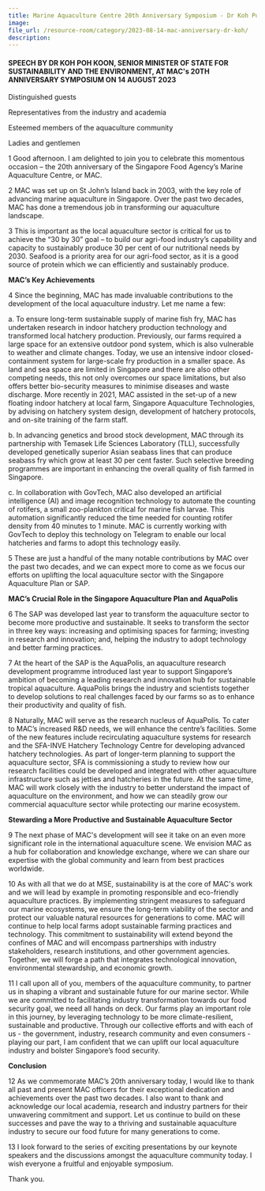 ```yaml
---
title: Marine Aquaculture Centre 20th Anniversary Symposium - Dr Koh Poh Koon
image:
file_url: /resource-room/category/2023-08-14-mac-anniversary-dr-koh/
description:
---
```

 
#### SPEECH BY DR KOH POH KOON, SENIOR MINISTER OF STATE FOR SUSTAINABILITY AND THE ENVIRONMENT, AT MAC's 20TH ANNIVERSARY SYMPOSIUM ON 14 AUGUST 2023
 
Distinguished guests
 
Representatives from the industry and academia
 
Esteemed members of the aquaculture community
 
Ladies and gentlemen
 
1 Good afternoon. I am delighted to join you to celebrate this momentous occasion – the 20th anniversary of the Singapore Food Agency’s Marine Aquaculture Centre, or MAC.
 
2 MAC was set up on St John’s Island back in 2003, with the key role of advancing marine aquaculture in Singapore. Over the past two decades, MAC has done a tremendous job in transforming our aquaculture landscape.
 
3 This is important as the local aquaculture sector is critical for us to achieve the “30 by 30” goal – to build our agri-food industry’s capability and capacity to sustainably produce 30 per cent of our nutritional needs by 2030. Seafood is a priority area for our agri-food sector, as it is a good source of protein which we can efficiently and sustainably produce. 
 
**MAC’s Key Achievements**

4 Since the beginning, MAC has made invaluable contributions to the development of the local aquaculture industry. Let me name a few:
 
a. To ensure long-term sustainable supply of marine fish fry, MAC has undertaken research in indoor hatchery production technology and transformed local hatchery production. Previously, our farms required a large space for an extensive outdoor pond system, which is also vulnerable to weather and climate changes. Today, we use an intensive indoor closed-containment system for large-scale fry production in a smaller space. As land and sea space are limited in Singapore and there are also other competing needs, this not only overcomes our space limitations, but also offers better bio-security measures to minimise diseases and waste discharge. More recently in 2021, MAC assisted in the set-up of a new floating indoor hatchery at local farm, Singapore Aquaculture Technologies, by advising on hatchery system design, development of hatchery protocols, and on-site training of the farm staff.
 
b. In advancing genetics and brood stock development, MAC through its partnership with Temasek Life Sciences Laboratory (TLL), successfully developed genetically superior Asian seabass lines that can produce seabass fry which grow at least 30 per cent faster. Such selective breeding programmes are important in enhancing the overall quality of fish farmed in Singapore.
 
c. In collaboration with GovTech, MAC also developed an artificial intelligence (AI) and image recognition technology to automate the counting of rotifers, a small zoo-plankton critical for marine fish larvae. This automation significantly reduced the time needed for counting rotifer density from 40 minutes to 1 minute. MAC is currently working with GovTech to deploy this technology on Telegram to enable our local hatcheries and farms to adopt this technology easily.
 
5 These are just a handful of the many notable contributions by MAC over the past two decades, and we can expect more to come as we focus our efforts on uplifting the local aquaculture sector with the Singapore Aquaculture Plan or SAP.
 
**MAC’s Crucial Role in the Singapore Aquaculture Plan and AquaPolis**
 
6 The SAP was developed last year to transform the aquaculture sector to become more productive and sustainable. It seeks to transform the sector in three key ways: increasing and optimising spaces for farming; investing in research and innovation; and, helping the industry to adopt technology and better farming practices.
 
7 At the heart of the SAP is the AquaPolis, an aquaculture research development programme introduced last year to support Singapore’s ambition of becoming a leading research and innovation hub for sustainable tropical aquaculture. AquaPolis brings the industry and scientists together to develop solutions to real challenges faced by our farms so as to enhance their productivity and quality of fish.
 
8 Naturally, MAC will serve as the research nucleus of AquaPolis. To cater to MAC’s increased R&D needs, we will enhance the centre’s facilities. Some of the new features include recirculating aquaculture systems for research and the SFA-INVE Hatchery Technology Centre for developing advanced hatchery technologies. As part of longer-term planning to support the aquaculture sector, SFA is commissioning a study to review how our research facilities could be developed and integrated with other aquaculture infrastructure such as jetties and hatcheries in the future. At the same time, MAC will work closely with the industry to better understand the impact of aquaculture on the environment, and how we can steadily grow our commercial aquaculture sector while protecting our marine ecosystem.
 
**Stewarding a More Productive and Sustainable Aquaculture Sector**

9 The next phase of MAC's development will see it take on an even more significant role in the international aquaculture scene. We envision MAC as a hub for collaboration and knowledge exchange, where we can share our expertise with the global community and learn from best practices worldwide.
 
10 As with all that we do at MSE, sustainability is at the core of MAC's work and we will lead by example in promoting responsible and eco-friendly aquaculture practices. By implementing stringent measures to safeguard our marine ecosystems, we ensure the long-term viability of the sector and protect our valuable natural resources for generations to come. MAC will continue to help local farms adopt sustainable farming practices and technology. This commitment to sustainability will extend beyond the confines of MAC and will encompass partnerships with industry stakeholders, research institutions, and other government agencies. Together, we will forge a path that integrates technological innovation, environmental stewardship, and economic growth.
 
11 I call upon all of you, members of the aquaculture community, to partner us in shaping a vibrant and sustainable future for our marine sector. While we are committed to facilitating industry transformation towards our food security goal, we need all hands on deck. Our farms play an important role in this journey, by leveraging technology to be more climate-resilient, sustainable and productive. Through our collective efforts and with each of us - the government, industry, research community and even consumers - playing our part, I am confident that we can uplift our local aquaculture industry and bolster Singapore’s food security.
 
**Conclusion**
 
12 As we commemorate MAC’s 20th anniversary today, I would like to thank all past and present MAC officers for their exceptional dedication and achievements over the past two decades. I also want to thank and acknowledge our local academia, research and industry partners for their unwavering commitment and support. Let us continue to build on these successes and pave the way to a thriving and sustainable aquaculture industry to secure our food future for many generations to come.
 
13 I look forward to the series of exciting presentations by our keynote speakers and the discussions amongst the aquaculture community today. I wish everyone a fruitful and enjoyable symposium.
 
Thank you.
 
